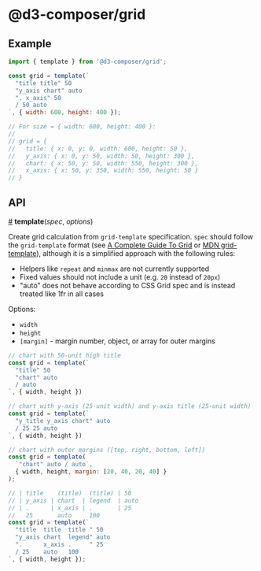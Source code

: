 # @d3-composer/grid

## Example

```js
import { template } from '@d3-composer/grid';

const grid = template(`
  "title title" 50
  "y_axis chart" auto
  ". x_axis" 50
  / 50 auto
`, { width: 600, height: 400 });

// For size = { width: 600, height: 400 }:
//
// grid = {
//   title: { x: 0, y: 0, width: 600, height: 50 },
//   y_axis: { x: 0, y: 50, width: 50, height: 300 },
//   chart: { x: 50, y: 50, width: 550, height: 300 },
//   x_axis: { x: 50, y: 350, width: 550, height: 50 }
// }
```

## API

<a href="#template" name="template">#</a> <b>template</b>(<i>spec</i>, <i>options</i>)

Create grid calculation from `grid-template` specification. `spec` should follow the `grid-template` format (see [A Complete Guide To Grid](https://css-tricks.com/snippets/css/complete-guide-grid/#article-header-id-15) or [MDN grid-template](https://developer.mozilla.org/en-US/docs/Web/CSS/grid-template)), although it is a simplified approach with the following rules:

- Helpers like `repeat` and `minmax` are not currently supported
- Fixed values should not include a unit (e.g. `20` instead of `20px`)
- "auto" does not behave according to CSS Grid spec and is instead treated like 1fr in all cases

Options:

- `width`
- `height`
- `[margin]` - margin number, object, or array for outer margins

```js
// chart with 50-unit high title
const grid = template(`
  "title" 50
  "chart" auto
  / auto
`, { width, height })

// chart with y-axis (25-unit width) and y-axis title (25-unit width)
const grid = template(`
  "y_title y_axis chart" auto
  / 25 25 auto
`, { width, height })

// chart with outer margins ([top, right, bottom, left])
const grid = template(
  `"chart" auto / auto`,
  { width, height, margin: [20, 40, 20, 40] }
);

// | title    (title)  (title) | 50
// | y_axis | chart  | legend  | auto
// | .      | x_axis | .       | 25
//   25       auto     100
const grid = template(`
  "title  title  title " 50
  "y_axis chart  legend" auto
  ".      x_axis .     " 25
  / 25    auto   100
`, { width, height });
```
